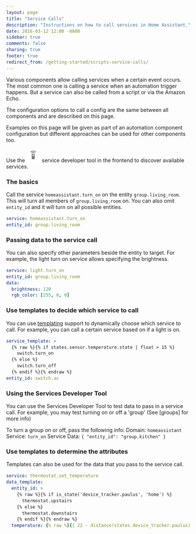 ```yaml
---
layout: page
title: "Service Calls"
description: "Instructions on how to call services in Home Assistant."
date: 2016-03-12 12:00 -0800
sidebar: true
comments: false
sharing: true
footer: true
redirect_from: /getting-started/scripts-service-calls/
---
```


Various components allow calling services when a certain event occurs. The most common one is calling a service when an automation trigger happens. But a service can also be called from a script or via the Amazon Echo.

The configuration options to call a config are the same between all components and are described on this page.

Examples on this page will be given as part of an automation component configuration but different approaches can be used for other components too.

<p class='note'>
Use the <img src='/images/screenshots/developer-tool-services-icon.png' class='no-shadow' height='38' /> service developer tool in the frontend to discover available services.
</p>

### The basics

Call the service `homeassistant.turn_on` on the entity `group.living_room`. This will turn all members of `group.living_room` on. You can also omit `entity_id` and it will turn on all possible entities.

```yaml
service: homeassistant.turn_on
entity_id: group.living_room
```

### Passing data to the service call

You can also specify other parameters beside the entity to target. For example, the light turn on service allows specifying the brightness.

```yaml
service: light.turn_on
entity_id: group.living_room
data:
  brightness: 120
  rgb_color: [255, 0, 0]
```

### Use templates to decide which service to call

You can use [templating] support to dynamically choose which service to call. For example, you can call a certain service based on if a light is on.

```yaml
service_template: >
  {% raw %}{% if states.sensor.temperature.state | float > 15 %}
    switch.turn_on
  {% else %}
    switch.turn_off
  {% endif %}{% endraw %}
entity_id: switch.ac
```

### Using the Services Developer Tool

You can use the Services Developer Tool to test data to pass in a service call.
For example, you may test turning on or off a 'group' (See [groups] for more info)

To turn a group on or off, pass the following info:
Domain: `homeassistant`
Service: `turn_on`
Service Data: `{ "entity_id": "group.kitchen" }`


### Use templates to determine the attributes

Templates can also be used for the data that you pass to the service call.

```yaml
service: thermostat.set_temperature
data_template:
  entity_id: >
    {% raw %}{% if is_state('device_tracker.paulus', 'home') %}
      thermostat.upstairs
    {% else %}
      thermostat.downstairs
    {% endif %}{% endraw %}
  temperature: {% raw %}{{ 22 - distance(states.device_tracker.paulus) }}{% endraw %}
```

[templating]: /topics/templating/
